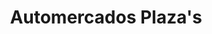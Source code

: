 ---
title: "Automercados Plaza's"
url: /caracas/automercados-plazas-av-veracruz/
shop: supermercado
---